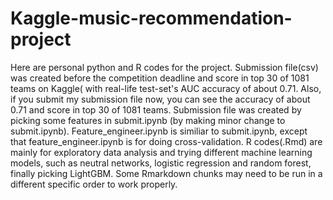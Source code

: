 # Kaggle-music-recommendation-project
Here are personal python and R codes for the project.
 Submission file(csv) was created before the competition deadline  and score in top 30 of 1081 teams on Kaggle( with real-life test-set's AUC accuracy of about 0.71.
 Also, if you submit my submission file now, you can see the accuracy of about 0.71 and score in top 30 of 1081 teams.
 Submission file was created by picking some features in submit.ipynb (by making minor change to submit.ipynb).
 Feature_engineer.ipynb is similiar to submit.ipynb, except that feature_engineer.ipynb is for doing cross-validation.
 R codes(.Rmd) are mainly for exploratory data analysis and trying different machine learning models, 
 such as neutral networks, logistic regression and random forest, finally picking LightGBM.
 Some Rmarkdown chunks may need to be run in a different specific order to work properly.
